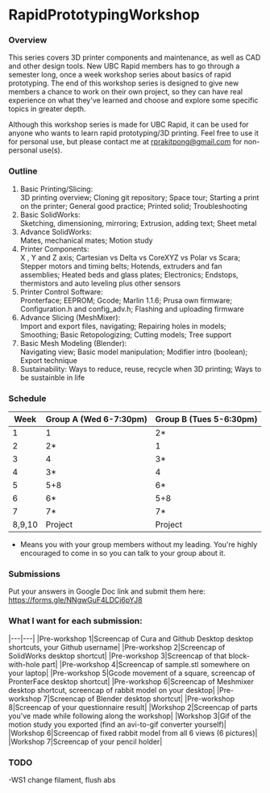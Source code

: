 # RapidPrototypingWorkshop
### Overview
This series covers 3D printer components and maintenance, as well as CAD and other design tools. New UBC Rapid members has to go through a semester long, once a week workshop series about basics of rapid prototyping. The end of this workshop series is designed to give new members a chance to work on their own project, so they can have real experience on what they've learned and choose and explore some specific topics in greater depth.

Although this workshop series is made for UBC Rapid, it can be used for anyone who wants to learn rapid prototyping/3D printing. Feel free to use it for personal use, but please contact me at rprakitpong@gmail.com for non-personal use(s). 

### Outline

 1. Basic Printing/Slicing:  
3D printing overview; Cloning git repository; Space tour; Starting a print on the printer; General good practice; Printed solid; Troubleshooting
 2. Basic SolidWorks:  
Sketching, dimensioning, mirroring; Extrusion, adding text; Sheet metal
 3. Advance SolidWorks:  
Mates, mechanical mates; Motion study
 4. Printer Components:  
X , Y and Z axis; Cartesian vs Delta vs CoreXYZ vs Polar vs Scara; Stepper motors and timing belts; Hotends, extruders and fan assemblies; Heated beds and glass plates; Electronics; Endstops, thermistors and auto leveling plus other sensors  
 5. Printer Control Software:  
Pronterface; EEPROM; Gcode; Marlin 1.1.6; Prusa own firmware; Configuration.h and config_adv.h; Flashing and uploading firmware
 6. Advance Slicing (MeshMixer):  
Import and export files, navigating; Repairing holes in models; Smoothing; Basic Retopologizing; Cutting models; Tree support
 7. Basic Mesh Modeling (Blender):  
Navigating view; Basic model manipulation; Modifier intro (boolean); Export technique
 8. Sustainability:
Ways to reduce, reuse, recycle when 3D printing; Ways to be sustainble in life

### Schedule
|Week|Group A (Wed 6-7:30pm)|Group B (Tues 5-6:30pm)|
|---|---|---|
|1|1|2*|
|2|2*|1|
|3|4|3*|
|4|3*|4|
|5|5+8|6*|
|6|6*|5+8|
|7|7*|7*|
|8,9,10|Project|Project|
* Means you with your group members without my leading. You're highly encouraged to come in so you can talk to your group about it.

### Submissions
Put your answers in Google Doc link and submit them here:
https://forms.gle/NNgwGuF4LDCj6pYJ8

### What I want for each submission:
|---|---|
|Pre-workshop 1|Screencap of Cura and Github Desktop desktop shortcuts, your Github username|
|Pre-workshop 2|Screencap of SolidWorks desktop shortcut|
|Pre-workshop 3|Screencap of that block-with-hole part|
|Pre-workshop 4|Screencap of sample.stl somewhere on your laptop|
|Pre-workshop 5|Gcode movement of a square, screencap of PronterFace desktop shortcut|
|Pre-workshop 6|Screencap of Meshmixer desktop shortcut, screencap of rabbit model on your desktop|
|Pre-workshop 7|Screencap of Blender desktop shortcut|
|Pre-workshop 8|Screencap of your questionnaire result|
|Workshop 2|Screencap of parts you've made while following along the workshop|
|Workshop 3|Gif of the motion study you exported (find an avi-to-gif converter yourself)|
|Workshop 6|Screencap of fixed rabbit model from all 6 views (6 pictures)|
|Workshop 7|Screencap of your pencil holder|

### TODO
-WS1 change filament, flush abs